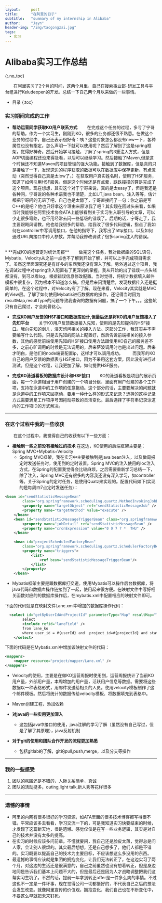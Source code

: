 ```yaml
---
layout:     post
title:      "在阿里的日子"
subtitle:   "summary of my internship in Alibaba" 
author:     "Jayn"
header-img: "/img/taogongzai.jpg"
tags:
  - 实习
---
```


# Alibaba实习工作总结
{:.no_toc}

&emsp;&emsp;在阿里实习了2个月的时间，这两个月里，自己在搜索事业部-研发工具与平台组进行Keludeopen的开发。总结一下自己两个月以来做的一些事情。

* 目录
{:toc}


### 实习期间完成的工作

* **帮助运营同学获取KO用户联系方式**
&emsp;&emsp;在完成这个任务的过程，多亏了宁哥的帮助。作为一个实习生，刚刚到KO，很多的业务都还很不熟悉。在做这个业务的过程中，自己还表示很好奇：咦？这些对象怎么都没有new一下，各种属性也没有指定，怎么声明一下就可以使用呢？然后了解到了这是spring框架，觉得好神奇，然后开始学习接触，了解了spring的3重注入方式，但是AOP切面编程还没来得及看，以后可以继续学习。然后接触了Maven,但是这个时候还不知道Maven的项目管理的强大功能。接触到了数据库，但是真的只是接触了一下，发现这边的程序获取的数据可以在数据库中保存更新，有点激动（突然觉得自己真是太low了。）在获取用户真实姓名时，使用了HSF服务，知道了如何引用HSF服务。但是这个时候还是有点晕，跌跌撞撞的算是完成了这个项目。现在想想，其实这个对于宁哥来说，真的是太easy了，但是我还是各种问，宁哥说的各种术语我也不清楚，比如UT,java bean，注入等等，估计都把宁哥问的无语了吧，自己也是太弱了，宁哥直接问了一句：你之前是写C++的是吧？他也只好拿这个理由来原谅我了吧？其实现在回过头来看，如果当时我能够在阿里技术协会ATA上能够看到关于实习生入职引导的文章，可以少走很多弯路，也不用经常去问一些低级的错误了。后期的话，宁哥走了，我主要跟飏风请教。他也给我很多的帮助，给我改了很多代码逻辑，指点了我如何在controller中写调用接口，在他的指导下，我写出了http接口，以及如何通过URL向接口中传入参数。并帮助我修改调试了很多spring注入的错误。
<br>    
* **完成KO的运营定时统计周报**
&emsp;&emsp;做完这个任务，我对数据库的SQL语句，Mybatis，Velocity从之前一点也不了解到开始了解，并可以上手完成项目需求了。虽然这里面深究还是有好多的东西我还没有深入了解。另外通过这个项目，我在调试过程中对spring注入配置有了更深刻的掌握。我从开始的出了错误一点头绪都没有，到可以看log，根据错误信息修改配置。当时觉得，将统计数据填入邮件模板中很复杂，因为根本不知道怎么搞，但是后来问清楚后，发现数据传入还是挺简单的，在这个过程中，对Velocity有了了解。现在来看，Velocity其实就是MVC的View层。了解了如何使用Mybatis进行数据库的操作，还记得当时因为resultMap,resultType的问题导致我查询的数据有问题，搞了一个下午。。。这些坑只有自己爬过，才会刻骨铭心。<br>

* **完成KO用户反馈的HSF接口和数据库设计,但最后还是将KO的用户反馈接入了先知平台**
&emsp;&emsp;关于KO用户反馈数据接入先知，使用的是先知提供的HSF接口。我向先知的剑儿，淏天询问相关的接入方法。这部分工作，我其实并不需要编写什么代码，只是去先知的网站上配置好，然后告诉前端相关的接入参数，其他的感觉前端使用先知的HSF接口使用方法跟使用KO自己的服务差不多，之前心旷调用的时候是无法调用的，后来萨波调用时也是出过问题。后来才明白，是他们的node端要配置ip，这样才可以调用成功。
&emsp;&emsp;而我写的KO自己的用户反馈的数据表与HSF接口，因为不采用这套方案，因此没有进行过测试。但是这个过程，让我更加了解，如何提供HSF服务。

* **完成KO泳道看板的数据库设计和HSF接口**
&emsp;&emsp;KO的泳道看板是项目的展示页面，每一个泳道相当于用户创建的一个项目分组，里面有用户创建的各个工作项，支持在泳道中的工作项的任意拖动。这个部分的话，主要要解决的问题就是泳道中的工作项来回拖动，要用一种什么样的形式来记录？选择的这种记录方式需要满足工作项序号因拖动导致的灵活变化。最后选择了字符串记录泳道内的工作项ID的方式解决。

---

### 在这个过程中我的一些收获
&emsp;&emsp;在这个过程中，我觉得自己的收获有以下一些方面：

+ **接触到一些之前没有接触过的技术**
在这边，KO使用的后端框架主要是：Spring MVC+Mybatis+Velocity
    - Spring MVC框架，我在实习中主要接触到是java bean注入，以及做周报定时发送任务时，使用到的定时设置。Spring MVC的注入使用的Ioc注入方式，在Spring的配置我觉得会比较麻烦，之后需要重新学习总结一下，除了注入，Spring MVC还有很多的内容我还没有深入学习，如controller等。关于Spring的定时任务，是使用Quatz来实现的。配置代码如下(实现的是每周四7点定时发送任务)：

```xml
<bean id="sendStatisticMessageBean"
        class="org.springframework.scheduling.quartz.MethodInvokingJobDetailFactoryBean">
        <property name="targetObject" ref="sendStatisticMessageJob" />
        <property name="targetMethod" value="execute" />
    </bean>
    <bean id="sendStatisticMessageTriggerBean" class="org.springframework.scheduling.quartz.CronTriggerBean">
        <property name="jobDetail" ref="sendStatisticMessageBean" />
        <property name="cronExpression" value="0 0 7 ? *  THU" />
    </bean>
    
    <bean id="projectScheduledFactoryBean"
        class="org.springframework.scheduling.quartz.SchedulerFactoryBean">
        <property name="triggers">
            <list>
                <ref bean="sendStatisticMessageTriggerBean"/>
            </list>
        </property>
    </bean>
```
   
   - Mybatis框架主要是跟数据库打交道，使用Mybatis可以操作后台数据库，将java代码和数据库操作链接到了一起，使用起来很方便。在映射文件中写好相关函数对应的的数据库操作后，在mybatis.xml中配置相应的映射文件即可。

下面的代码就是在映射文件Lane.xml中增加的数据库操作代码：

```xml
  <select id="getByUserIdAndProjectId" parameterType="Map" resultMap="lane">
        select
        <include refid="laneField" />
        from lane_ko
        where user_id = #{userId} and  project_id=#{projectId} and status != 9
    </select>
```

下面的代码是在Mybatis.xml中增加该映射文件的代码：

```xml
<mappers>
    <mapper resource="project/mapper/Lane.xml" />
</mappers>
```

+ Velocity的使用，主要是在做KO运营周报时使用到，运营周报统计了当前KO用户量，外部用户量，本周增加的用户量，活跃用户信息等数据。需要将这些数据以一种表格形式，用邮件发送给相关的人员。使用velocity模板制作了这个邮件模板。然后将统计的数据传给velocity模板，将数据填充到表格中。
+ Maven创建工程，添加依赖

+ **对java的一些实用更加深入**
    - 这包括java中接口的使用，java注解的学习了解（虽然没有自己写过，但是了解了其原理），java反射机制
+ **对于git的使用和团队合作开发的流程更加熟悉**
    - 包括gitlab的了解，git的pull,push,merge，以及分支等操作

---

### 我的一些感受
1. 团队的氛围还是不错的，人际关系简单，真诚
2. 团队的活动挺多，outing,light talk,新人秀等花样很多

----

### 遗憾的事情

* 阿里的内网有很多很好的学习资源，如ATA里面的很多技术博客都写得很不错。平常应该多去看看，学习交流一下的，可是我知道实习快要结束的时候，才发现了这篇新天地，很是遗憾。感觉仅仅是在写一些业务逻辑，其实是对自己的技术并没有太多的提高。
* 在实习的时候应该多问前辈。不懂就要问，我自己还是脸皮太薄，觉得总是问人家，会让别人很烦的。其实最后想想，还是自己想多了，他们人都是不错的。实习既要以提高自己的技术为主要目标，不应该想这么多没用的东西。
* 最遗憾的事情应该就是集团的拥抱变化，让我们无法转正了。在这边实习了两个月，对这边的生活还是很满意的，自己之前虽然也没有想着转正，但是身边地同是告诉我们基本上问题不大的，但是最后还是因为人才战略调整把我们这帮实习生坑了。不然的话，提前一年拿到转正offer是一件多么爽的事情。不过这也不一定是一件坏事，现在觉得公司一切都挺好的，不代表自己之后的想法会发生改变。就像阿里宣传的价值观，拥抱变化，我们自己也在不断变化中，不要这么早就把未来钉死。



